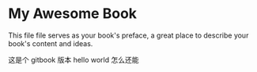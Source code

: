 My Awesome Book
=======

This file file serves as your book's preface, a great place to describe your book's content and ideas.

这是个 gitbook 版本 hello world 
怎么还能